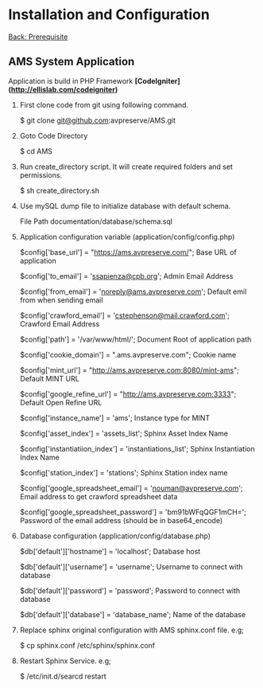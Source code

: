 Installation and Configuration
===
[Back: Prerequisite](prerequisite.md)

AMS System Application
----------
Application is build in PHP Framework **[CodeIgniter] (http://ellislab.com/codeigniter)**

1) First clone code from git using following command.

	$ git clone git@github.com:avpreserve/AMS.git

2) Goto Code Directory

	$ cd AMS

3) Run create_directory script. It will create required folders and set permissions.

	$ sh create_directory.sh

4) Use mySQL dump file to initialize database with default schema.

	File Path documentation/database/schema.sql

5) Application configuration variable (application/config/config.php)

	$config['base_url'] = "https://ams.avpreserve.com/";  Base URL of application

	$config['to_email'] = 'ssapienza@cpb.org';			  Admin Email Address

	$config['from_email'] = 'noreply@ams.avpreserve.com'; Default emil from when sending email

	$config['crawford_email'] = 'cstephenson@mail.crawford.com'; Crawford Email Address

	$config['path'] = '/var/www/html/';					  Document Root of application path

	$config['cookie_domain'] = ".ams.avpreserve.com";	  Cookie name

	$config['mint_url'] = "http://ams.avpreserve.com:8080/mint-ams"; Default MINT URL 

	$config['google_refine_url'] = "http://ams.avpreserve.com:3333"; Default Open Refine URL

	$config['instance_name'] = 'ams';					Instance type for MINT	

	$config['asset_index'] = 'assets_list';				Sphinx Asset Index Name

	$config['instantiatiion_index'] = 'instantiations_list'; Sphinx Instantiation Index Name

	$config['station_index'] = 'stations';				Sphinx Station index name

	$config['google_spreadsheet_email'] = 'nouman@avpreserve.com'; Email address to get crawford spreadsheet data

	$config['google_spreadsheet_password'] = 'bm91bWFqQGF1mCH=';   Password of the email address (should be in base64_encode)

6) Database configuration (application/config/database.php)
	
	$db['default']['hostname'] = 'localhost';		Database host

	$db['default']['username'] = 'username';		Username to connect with database

	$db['default']['password'] = 'password';		Password to connect with database

	$db['default']['database'] = 'database_name';   Name of the database

	

	

4) Replace sphinx original configuration with AMS sphinx.conf file. e.g;

	$ cp sphinx.conf /etc/sphinx/sphinx.conf

5) Restart Sphinx Service. e.g;
	
	$ /etc/init.d/searcd restart

